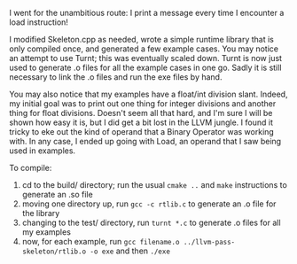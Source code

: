 I went for the unambitious route: I print a message every time I encounter a load instruction!

I modified Skeleton.cpp as needed, wrote a simple runtime library that is only compiled once, and generated a few example cases. You may notice an attempt to use Turnt; this was eventually scaled down. Turnt is now just used to generate .o files for all the example cases in one go. Sadly it is still necessary to link the .o files and run the exe files by hand.

You may also notice that my examples have a float/int division slant. Indeed, my initial goal was to print out one thing for integer divisions and another thing for float divisions. Doesn't seem all that hard, and I'm sure I will be shown how easy it is, but I did get a bit lost in the LLVM jungle. I found it tricky to eke out the kind of operand that a Binary Operator was working with. In any case, I ended up going with Load, an operand that I saw being used in examples.

To compile:
1. cd to the build/ directory; run the usual `cmake ..` and `make` instructions to generate an .so file
2. moving one directory up, run `gcc -c rtlib.c` to generate an .o file for the library
3. changing to the test/ directory, run `turnt *.c` to generate .o files for all my examples
4. now, for each example, run `gcc filename.o ../llvm-pass-skeleton/rtlib.o -o exe` and then `./exe`